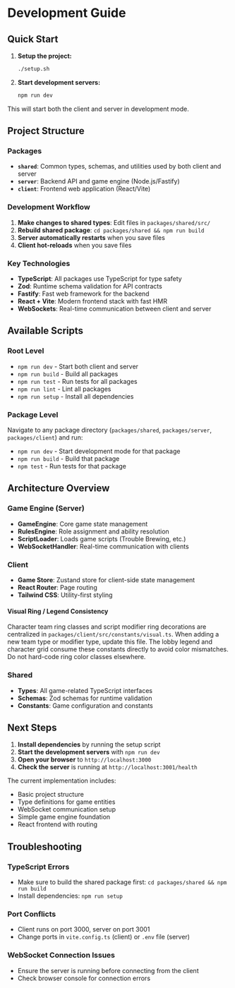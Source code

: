 # Development Guide

## Quick Start

1. **Setup the project:**

   ```bash
   ./setup.sh
   ```

2. **Start development servers:**
   ```bash
   npm run dev
   ```

This will start both the client and server in development mode.

## Project Structure

### Packages

- **`shared`**: Common types, schemas, and utilities used by both client and server
- **`server`**: Backend API and game engine (Node.js/Fastify)
- **`client`**: Frontend web application (React/Vite)

### Development Workflow

1. **Make changes to shared types**: Edit files in `packages/shared/src/`
2. **Rebuild shared package**: `cd packages/shared && npm run build`
3. **Server automatically restarts** when you save files
4. **Client hot-reloads** when you save files

### Key Technologies

- **TypeScript**: All packages use TypeScript for type safety
- **Zod**: Runtime schema validation for API contracts
- **Fastify**: Fast web framework for the backend
- **React + Vite**: Modern frontend stack with fast HMR
- **WebSockets**: Real-time communication between client and server

## Available Scripts

### Root Level

- `npm run dev` - Start both client and server
- `npm run build` - Build all packages
- `npm run test` - Run tests for all packages
- `npm run lint` - Lint all packages
- `npm run setup` - Install all dependencies

### Package Level

Navigate to any package directory (`packages/shared`, `packages/server`, `packages/client`) and run:

- `npm run dev` - Start development mode for that package
- `npm run build` - Build that package
- `npm test` - Run tests for that package

## Architecture Overview

### Game Engine (Server)

- **GameEngine**: Core game state management
- **RulesEngine**: Role assignment and ability resolution
- **ScriptLoader**: Loads game scripts (Trouble Brewing, etc.)
- **WebSocketHandler**: Real-time communication with clients

### Client

- **Game Store**: Zustand store for client-side state management
- **React Router**: Page routing
- **Tailwind CSS**: Utility-first styling

#### Visual Ring / Legend Consistency

Character team ring classes and script modifier ring decorations are centralized in `packages/client/src/constants/visual.ts`. When adding a new team type or modifier type, update this file. The lobby legend and character grid consume these constants directly to avoid color mismatches. Do not hard-code ring color classes elsewhere.

### Shared

- **Types**: All game-related TypeScript interfaces
- **Schemas**: Zod schemas for runtime validation
- **Constants**: Game configuration and constants

## Next Steps

1. **Install dependencies** by running the setup script
2. **Start the development servers** with `npm run dev`
3. **Open your browser** to `http://localhost:3000`
4. **Check the server** is running at `http://localhost:3001/health`

The current implementation includes:

- Basic project structure
- Type definitions for game entities
- WebSocket communication setup
- Simple game engine foundation
- React frontend with routing

## Troubleshooting

### TypeScript Errors

- Make sure to build the shared package first: `cd packages/shared && npm run build`
- Install dependencies: `npm run setup`

### Port Conflicts

- Client runs on port 3000, server on port 3001
- Change ports in `vite.config.ts` (client) or `.env` file (server)

### WebSocket Connection Issues

- Ensure the server is running before connecting from the client
- Check browser console for connection errors
